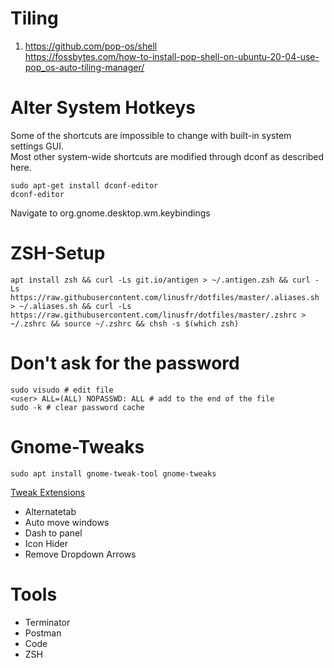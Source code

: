 # Tiling

1. https://github.com/pop-os/shell  
   https://fossbytes.com/how-to-install-pop-shell-on-ubuntu-20-04-use-pop_os-auto-tiling-manager/

# Alter System Hotkeys

Some of the shortcuts are impossible to change with built-in system settings GUI.  
Most other system-wide shortcuts are modified through dconf as described here.

```
sudo apt-get install dconf-editor
dconf-editor
```

Navigate to org.gnome.desktop.wm.keybindings

# ZSH-Setup

```
apt install zsh && curl -Ls git.io/antigen > ~/.antigen.zsh && curl -Ls https://raw.githubusercontent.com/linusfr/dotfiles/master/.aliases.sh  > ~/.aliases.sh && curl -Ls https://raw.githubusercontent.com/linusfr/dotfiles/master/.zshrc > ~/.zshrc && source ~/.zshrc && chsh -s $(which zsh)
```

# Don't ask for the password   

```    
sudo visudo # edit file    
<user> ALL=(ALL) NOPASSWD: ALL # add to the end of the file    
sudo -k # clear password cache    
```   

# Gnome-Tweaks   

```
sudo apt install gnome-tweak-tool gnome-tweaks   
```     
[Tweak Extensions](https://extensions.gnome.org/)

- Alternatetab
- Auto move windows
- Dash to panel
- Icon Hider
- Remove Dropdown Arrows

# Tools   
- Terminator
- Postman
- Code
- ZSH

